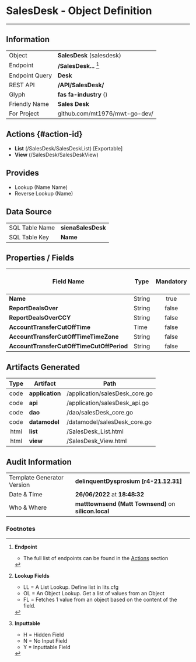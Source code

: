 # **SalesDesk** - Object Definition
---
##  Information
|   |   |
|---|---|
|Object         |**SalesDesk** (salesdesk) |
|Endpoint 	    |**/SalesDesk...** [^1]|
|Endpoint Query |**Desk**|
|REST API|**/API/SalesDesk/**|
Glyph|**fas fa-industry** ()
Friendly Name|**Sales Desk**|
|For Project    |github.com/mt1976/mwt-go-dev/|

##  Actions {#action-id}
* **List** (/SalesDesk/SalesDeskList) [Exportable]
* **View** (/SalesDesk/SalesDeskView)











##  Provides
 * Lookup (Name Name)
 * Reverse Lookup (Name)





##  Data Source 
|   |   |
|---|---|
SQL Table Name       | **sienaSalesDesk**
SQL Table Key | **Name**



##  Properties / Fields
| Field Name| Type | Mandatory | Core | Virtual | Overide | Lookup [^2]| Lookup Object      | Lookup Field Source         | Lookup Return Value                | Inputable [^3]|DB Column|Default Value| No Change | Callout | Internal | Display | Mask |
| -- | --  | :--: | :--: | :--: |:--: |:--: |:--: |-- |-- |:--: |-- | --| :--: | :--: | :--: | -- | -- |
|**Name**|String|true|true|false|false|||||Y|Name||false|false|false|text||
|**ReportDealsOver**|String|false|true|false|false|||||Y|ReportDealsOver||false|false|false|text||
|**ReportDealsOverCCY**|String|false|true|false|false|||||Y|ReportDealsOverCCY||false|false|false|text||
|**AccountTransferCutOffTime**|Time|false|true|false|false|||||Y|AccountTransferCutOffTime||false|false|false|text||
|**AccountTransferCutOffTimeTimeZone**|String|false|true|false|false|||||Y|AccountTransferCutOffTimeTimeZone||false|false|false|text||
|**AccountTransferCutOffTimeCutOffPeriod**|String|false|true|false|false|||||Y|AccountTransferCutOffTimeCutOffPeriod||false|false|false|text||


##  Artifacts Generated
| Type | Artifact | Path|
| :--: | -- | -- |
| code | **application** | /application/salesDesk_core.go |
| code | **api** | /application/salesDesk_api.go |
| code | **dao** | /dao/salesDesk_core.go |
| code | **datamodel** | /datamodel/salesDesk_core.go |
| html | **list** | /SalesDesk_List.html |
| html | **view** | /SalesDesk_View.html |


## Audit Information
|   |   |
|---|---|
Template Generator Version   | **delinquentDysprosium [r4-21.12.31]**
Date & Time		     | **26/06/2022** at **18:48:32**
Who & Where		     | **matttownsend (Matt Townsend)** on **silicon.local**

### Footnotes
[^1]: **Endpoint**
    * The full list of endpoints can be found in the [Actions](#action-id) section
[^2]: **Lookup Fields**
    * LL = A List Lookup. Define list in lits.cfg
    * OL = An Object Lookup. Get a list of values from an Object
    * FL = Fetches 1 value from an object based on the content of the field. 
[^3]: **Inputtable**   
    * H = Hidden Field
    * N = No Input Field
    * Y = Inputtable Field